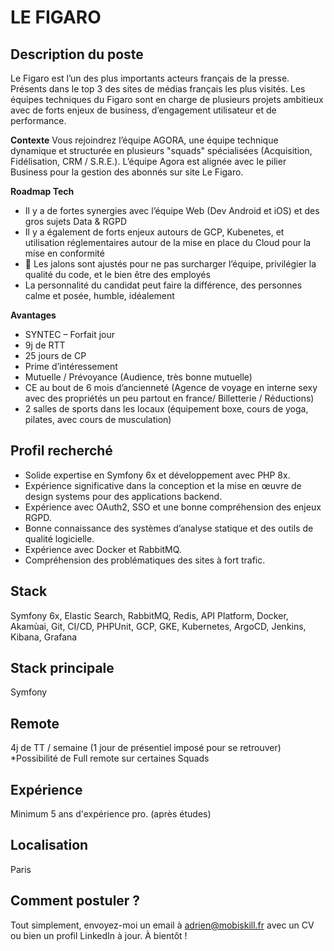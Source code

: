 # LE FIGARO

## Description du poste
Le Figaro est l’un des plus importants acteurs français de la presse. Présents dans le top 3 des sites de médias français les plus visités. Les équipes techniques du Figaro sont en charge de plusieurs projets ambitieux avec de forts enjeux de business, d’engagement utilisateur et de performance.

<b>Contexte</b>
Vous rejoindrez l’équipe AGORA, une équipe technique dynamique et structurée en plusieurs "squads" spécialisées (Acquisition, Fidélisation, CRM / S.R.E.).
L’équipe Agora est alignée avec le pilier Business pour la gestion des abonnés sur site Le Figaro.

<b>Roadmap Tech</b>
- Il y a de fortes synergies avec l’équipe Web (Dev Android et iOS) et des gros sujets Data & RGPD
- Il y a également de forts enjeux autours de GCP, Kubenetes, et utilisation réglementaires autour de la mise en place du Cloud pour la mise en conformité
- 💓 Les jalons sont ajustés pour ne pas surcharger l’équipe, privilégier la qualité du code, et le bien être des employés
- La personnalité du candidat peut faire la différence, des personnes calme et posée, humble, idéalement

<b> Avantages </b>
- SYNTEC – Forfait jour</br>
- 9j de RTT</br>
- 25 jours de CP</br>
- Prime d’intéressement</br>
- 	Mutuelle / Prévoyance (Audience, très bonne mutuelle)</br>
- CE au bout de 6 mois d’ancienneté (Agence de voyage en interne sexy avec des propriétés un peu partout en france/ Billetterie / Réductions)</br>
- 2 salles de sports dans les locaux (équipement boxe, cours de yoga, pilates, avec cours de musculation)

## Profil recherché
- Solide expertise en Symfony 6x et développement avec PHP 8x.
- Expérience significative dans la conception et la mise en œuvre de design systems pour des applications backend.
- Expérience avec OAuth2, SSO et une bonne compréhension des enjeux RGPD.
- Bonne connaissance des systèmes d’analyse statique et des outils de qualité logicielle.
- Expérience avec Docker et RabbitMQ.
- Compréhension des problématiques des sites à fort trafic.

## Stack
Symfony 6x, Elastic Search, RabbitMQ, Redis, API Platform, Docker, Akamùai, Git, CI/CD, PHPUnit, GCP, GKE, Kubernetes, ArgoCD, Jenkins, Kibana, Grafana

## Stack principale
Symfony

## Remote
4j de TT / semaine (1 jour de présentiel imposé pour se retrouver)
*Possibilité de Full remote sur certaines Squads

## Expérience
Minimum 5 ans d'expérience pro. (après études)

## Localisation
Paris

## Comment postuler ?
Tout simplement, envoyez-moi un email à adrien@mobiskill.fr avec un CV ou bien un profil LinkedIn à jour. À bientôt !
